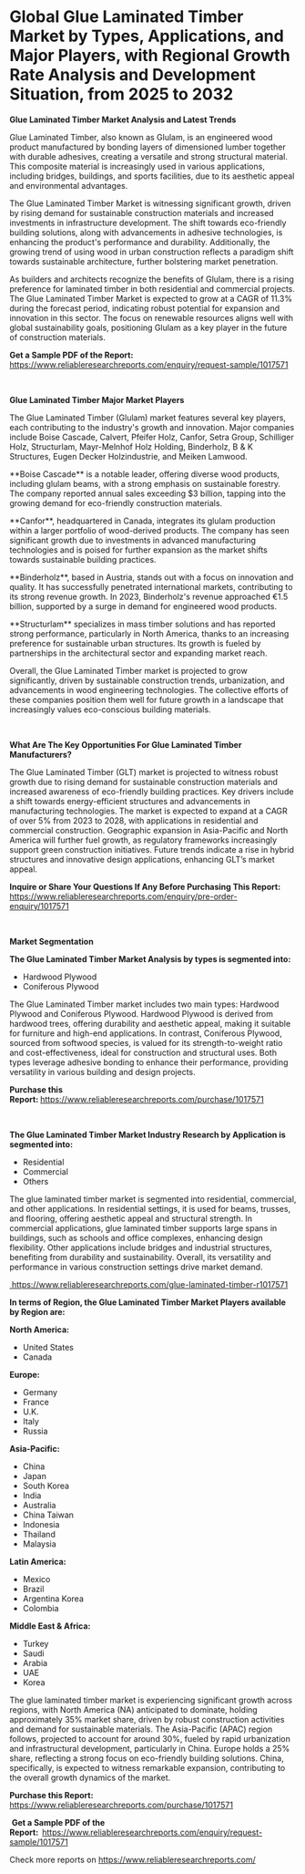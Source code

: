 <p><h1>Global Glue Laminated Timber Market by Types, Applications, and Major Players, with Regional Growth Rate Analysis and Development Situation, from 2025 to 2032</h1></p><p><strong>Glue Laminated Timber Market Analysis and Latest Trends</strong></p>
<p><p>Glue Laminated Timber, also known as Glulam, is an engineered wood product manufactured by bonding layers of dimensioned lumber together with durable adhesives, creating a versatile and strong structural material. This composite material is increasingly used in various applications, including bridges, buildings, and sports facilities, due to its aesthetic appeal and environmental advantages.</p><p>The Glue Laminated Timber Market is witnessing significant growth, driven by rising demand for sustainable construction materials and increased investments in infrastructure development. The shift towards eco-friendly building solutions, along with advancements in adhesive technologies, is enhancing the product's performance and durability. Additionally, the growing trend of using wood in urban construction reflects a paradigm shift towards sustainable architecture, further bolstering market penetration.</p><p>As builders and architects recognize the benefits of Glulam, there is a rising preference for laminated timber in both residential and commercial projects. The Glue Laminated Timber Market is expected to grow at a CAGR of 11.3% during the forecast period, indicating robust potential for expansion and innovation in this sector. The focus on renewable resources aligns well with global sustainability goals, positioning Glulam as a key player in the future of construction materials.</p></p>
<p><strong>Get a Sample PDF of the Report:&nbsp;</strong> <a href="https://www.reliableresearchreports.com/enquiry/request-sample/1017571?utm_campaign=3086&utm_medium=2&utm_source=Github&utm_content=ia&utm_term=02042025&utm_id=glue-laminated-timber">https://www.reliableresearchreports.com/enquiry/request-sample/1017571</a></p>
<p>&nbsp;</p>
<p><strong>Glue Laminated Timber Major Market Players</strong></p>
<p><p>The Glue Laminated Timber (Glulam) market features several key players, each contributing to the industry's growth and innovation. Major companies include Boise Cascade, Calvert, Pfeifer Holz, Canfor, Setra Group, Schilliger Holz, Structurlam, Mayr-Melnhof Holz Holding, Binderholz, B & K Structures, Eugen Decker Holzindustrie, and Meiken Lamwood.</p><p>**Boise Cascade** is a notable leader, offering diverse wood products, including glulam beams, with a strong emphasis on sustainable forestry. The company reported annual sales exceeding $3 billion, tapping into the growing demand for eco-friendly construction materials.</p><p>**Canfor**, headquartered in Canada, integrates its glulam production within a larger portfolio of wood-derived products. The company has seen significant growth due to investments in advanced manufacturing technologies and is poised for further expansion as the market shifts towards sustainable building practices.</p><p>**Binderholz**, based in Austria, stands out with a focus on innovation and quality. It has successfully penetrated international markets, contributing to its strong revenue growth. In 2023, Binderholz's revenue approached €1.5 billion, supported by a surge in demand for engineered wood products.</p><p>**Structurlam** specializes in mass timber solutions and has reported strong performance, particularly in North America, thanks to an increasing preference for sustainable urban structures. Its growth is fueled by partnerships in the architectural sector and expanding market reach.</p><p>Overall, the Glue Laminated Timber market is projected to grow significantly, driven by sustainable construction trends, urbanization, and advancements in wood engineering technologies. The collective efforts of these companies position them well for future growth in a landscape that increasingly values eco-conscious building materials.</p></p>
<p>&nbsp;</p>
<p><strong>What Are The Key Opportunities For Glue Laminated Timber Manufacturers?</strong></p>
<p><p>The Glue Laminated Timber (GLT) market is projected to witness robust growth due to rising demand for sustainable construction materials and increased awareness of eco-friendly building practices. Key drivers include a shift towards energy-efficient structures and advancements in manufacturing technologies. The market is expected to expand at a CAGR of over 5% from 2023 to 2028, with applications in residential and commercial construction. Geographic expansion in Asia-Pacific and North America will further fuel growth, as regulatory frameworks increasingly support green construction initiatives. Future trends indicate a rise in hybrid structures and innovative design applications, enhancing GLT’s market appeal.</p></p>
<p><strong>Inquire or Share Your Questions If Any Before Purchasing This Report:</strong> <a href="https://www.reliableresearchreports.com/enquiry/pre-order-enquiry/1017571?utm_campaign=3086&utm_medium=2&utm_source=Github&utm_content=ia&utm_term=02042025&utm_id=glue-laminated-timber">https://www.reliableresearchreports.com/enquiry/pre-order-enquiry/1017571</a></p>
<p>&nbsp;</p>
<p><strong>Market Segmentation</strong></p>
<p><strong>The Glue Laminated Timber Market Analysis by types is segmented into:</strong></p>
<p><ul><li>Hardwood Plywood</li><li>Coniferous Plywood</li></ul></p>
<p><p>The Glue Laminated Timber market includes two main types: Hardwood Plywood and Coniferous Plywood. Hardwood Plywood is derived from hardwood trees, offering durability and aesthetic appeal, making it suitable for furniture and high-end applications. In contrast, Coniferous Plywood, sourced from softwood species, is valued for its strength-to-weight ratio and cost-effectiveness, ideal for construction and structural uses. Both types leverage adhesive bonding to enhance their performance, providing versatility in various building and design projects.</p></p>
<p><strong>Purchase this Report:&nbsp;</strong><a href="https://www.reliableresearchreports.com/purchase/1017571?utm_campaign=3086&utm_medium=2&utm_source=Github&utm_content=ia&utm_term=02042025&utm_id=glue-laminated-timber">https://www.reliableresearchreports.com/purchase/1017571</a></p>
<p>&nbsp;</p>
<p><strong>The Glue Laminated Timber Market Industry Research by Application is segmented into:</strong></p>
<p><ul><li>Residential</li><li>Commercial</li><li>Others</li></ul></p>
<p><p>The glue laminated timber market is segmented into residential, commercial, and other applications. In residential settings, it is used for beams, trusses, and flooring, offering aesthetic appeal and structural strength. In commercial applications, glue laminated timber supports large spans in buildings, such as schools and office complexes, enhancing design flexibility. Other applications include bridges and industrial structures, benefiting from durability and sustainability. Overall, its versatility and performance in various construction settings drive market demand.</p></p>
<p><a href="https://www.reliableresearchreports.com/glue-laminated-timber-r1017571?utm_campaign=3086&utm_medium=2&utm_source=Github&utm_content=ia&utm_term=02042025&utm_id=glue-laminated-timber">&nbsp;https://www.reliableresearchreports.com/glue-laminated-timber-r1017571</a></p>
<p><strong>In terms of Region, the Glue Laminated Timber Market Players available by Region are:</strong></p>
<p>
    <p> <strong> North America: </strong>
        <ul>
            <li>United States</li>
            <li>Canada</li>
        </ul>
        </p> 
    <p> <strong> Europe: </strong>
        <ul>
            <li>Germany</li>
            <li>France</li>
            <li>U.K.</li>
            <li>Italy</li>
            <li>Russia</li>
        </ul>
        </p> 
    <p> <strong> Asia-Pacific: </strong>
        <ul>
            <li>China</li>
            <li>Japan</li>
            <li>South Korea</li>
            <li>India</li>
            <li>Australia</li>
            <li>China Taiwan</li>
            <li>Indonesia</li>
            <li>Thailand</li>
            <li>Malaysia</li>
        </ul>
        </p> 
    <p> <strong> Latin America: </strong>
        <ul>
            <li>Mexico</li>
            <li>Brazil</li>
            <li>Argentina Korea</li>
            <li>Colombia</li>
        </ul>
        </p> 
    <p> <strong> Middle East & Africa: </strong>
        <ul>
            <li>Turkey</li>
            <li>Saudi</li>
            <li>Arabia</li>
            <li>UAE</li>
            <li>Korea</li>
        </ul>
    </p>
    </p>
<p><p>The glue laminated timber market is experiencing significant growth across regions, with North America (NA) anticipated to dominate, holding approximately 35% market share, driven by robust construction activities and demand for sustainable materials. The Asia-Pacific (APAC) region follows, projected to account for around 30%, fueled by rapid urbanization and infrastructural development, particularly in China. Europe holds a 25% share, reflecting a strong focus on eco-friendly building solutions. China, specifically, is expected to witness remarkable expansion, contributing to the overall growth dynamics of the market.</p></p>
<p><strong>Purchase this Report: </strong><a href="https://www.reliableresearchreports.com/purchase/1017571?utm_campaign=3086&utm_medium=2&utm_source=Github&utm_content=ia&utm_term=02042025&utm_id=glue-laminated-timber">https://www.reliableresearchreports.com/purchase/1017571</a></p>
<p>&nbsp;<strong>Get a Sample PDF of the Report:&nbsp;&nbsp;</strong><a href="https://www.reliableresearchreports.com/enquiry/request-sample/1017571?utm_campaign=3086&utm_medium=2&utm_source=Github&utm_content=ia&utm_term=02042025&utm_id=glue-laminated-timber">https://www.reliableresearchreports.com/enquiry/request-sample/1017571</a></p>
<p><strong></strong></p>
<p>Check more reports on <a href="https://www.reliableresearchreports.com/?utm_campaign=3086&utm_medium=2&utm_source=Github&utm_content=ia&utm_term=02042025&utm_id=glue-laminated-timber">https://www.reliableresearchreports.com/</a></p>